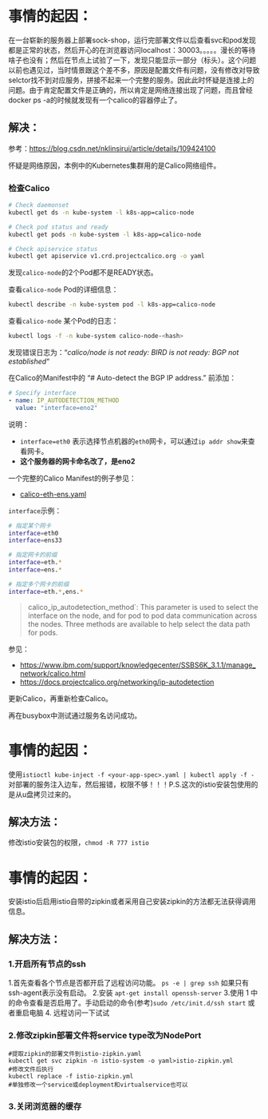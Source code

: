 # 事情的起因：
在一台崭新的服务器上部署sock-shop，运行完部署文件以后查看svc和pod发现都是正常的状态，然后开心的在浏览器访问localhost：30003。。。。。漫长的等待啥子也没有；然后在节点上试验了一下，发现只能显示一部分（标头）。这个问题以前也遇见过，当时情景跟这个差不多，原因是配置文件有问题，没有修改对导致selctor找不到对应服务，拼接不起来一个完整的服务。因此此时怀疑是连接上的问题。由于肯定配置文件是正确的，所以肯定是网络连接出现了问题，而且曾经docker ps -a的时候就发现有一个calico的容器停止了。

## 解决：

参考：https://blog.csdn.net/nklinsirui/article/details/109424100

怀疑是网络原因，本例中的Kubernetes集群用的是Calico网络组件。

### 检查Calico

```bash
# Check daemonset 
kubectl get ds -n kube-system -l k8s-app=calico-node

# Check pod status and ready
kubectl get pods -n kube-system -l k8s-app=calico-node

# Check apiservice status
kubectl get apiservice v1.crd.projectcalico.org -o yaml
```

发现`calico-node`的2个Pod都不是READY状态。

查看`calico-node` Pod的详细信息：

```bash
kubectl describe -n kube-system pod -l k8s-app=calico-node
```

查看`calico-node` 某个Pod的日志：

```bash
kubectl logs -f -n kube-system calico-node-<hash>
```

发现错误日志为：“*calico/node is not ready: BIRD is not ready: BGP not established*“

在Calico的Manifest中的 “# Auto-detect the BGP IP address.” 前添加：

```yaml
# Specify interface
- name: IP_AUTODETECTION_METHOD
  value: "interface=eno2"
```

说明：

- `interface=eth0` 表示选择节点机器的`eth0`网卡，可以通过`ip addr show`来查看网卡。
- **这个服务器的网卡命名改了，是eno2**

一个完整的Calico Manifest的例子参见：

- [calico-eth-ens.yaml](https://github.com/cookcodeblog/k8s-deploy/blob/master/kubeadm_v1.19.3/calico/calico-eth-ens.yaml)

`interface`示例：

```bash
# 指定某个网卡
interface=eth0
interface=ens33

# 指定网卡的前缀
interface=eth.*
interface=ens.*

# 指定多个网卡的前缀
interface=eth.*,ens.*

```

> calico_ip_autodetection_method`: This parameter is used to select  the interface on the node, and for pod to pod data communication across  the nodes. Three methods are available to help select the data path for  pods.

参见：

- https://www.ibm.com/support/knowledgecenter/SSBS6K_3.1.1/manage_network/calico.html
- https://docs.projectcalico.org/networking/ip-autodetection

更新Calico，再重新检查Calico。

再在busybox中测试通过服务名访问成功。


# 事情的起因：
使用`istioctl kube-inject -f <your-app-spec>.yaml | kubectl apply -f -`对部署的服务注入边车，然后报错，权限不够！！！P.S.这次的istio安装包使用的是从u盘拷贝过来的。

## 解决方法：
修改istio安装包的权限，`chmod -R 777 istio`


# 事情的起因：
安装istio后启用istio自带的zipkin或者采用自己安装zipkin的方法都无法获得调用信息。
## 解决方法：
### 1.开启所有节点的ssh
1.首先查看各个节点是否都开启了远程访问功能。
`ps -e | grep ssh` 如果只有ssh-agent表示没有启动。
2.安装
`apt-get install openssh-server`
3.使用 1 中的命令查看是否启用了。手动启动的命令(参考)`sudo /etc/init.d/ssh start` 或者重启电脑
4. 远程访问一下试试
### 2.修改zipkin部署文件将service type改为NodePort
```shell
#提取zipkin的部署文件到istio-zipkin.yaml
kubectl get svc zipkin -n istio-system -o yaml>istio-zipkin.yml
#修改文件后执行
kubectl replace -f istio-zipkin.yml
#单独修改一个service或deployment和virtualservice也可以
```
### 3.关闭浏览器的缓存


